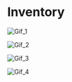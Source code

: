 # Inventory
 
![Gif_1](https://github.com/user-attachments/assets/317a4d17-61e1-4567-8c3b-39db859d6f16)





![Gif_2](https://github.com/user-attachments/assets/10db0599-fe5f-495b-b092-a46f8f2015e7)





![Gif_3](https://github.com/user-attachments/assets/6dcda8ab-4fd9-477b-b54d-b7abd86c5d9c)





![Gif_4](https://github.com/user-attachments/assets/f4eaedce-e2f2-4e13-b73e-3de370bba663)
